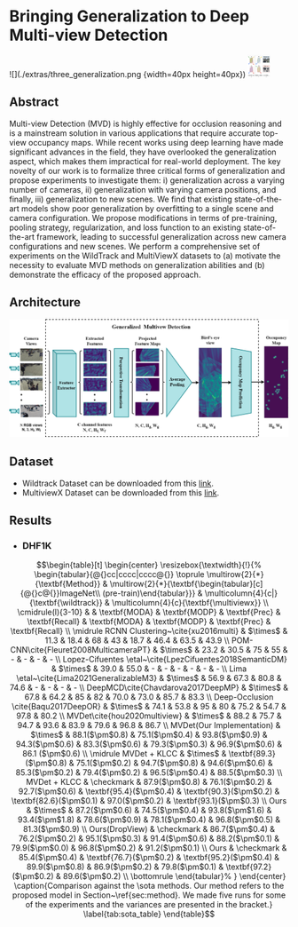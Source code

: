 # Bringing Generalization to Deep Multi-view Detection
![](./extras/three_generalization.png {width=40px height=40px})
<img src="./extras/three_generalization.png" width="40" height="40">
## Abstract
Multi-view Detection (MVD) is highly effective for occlusion reasoning and is a
mainstream solution in various applications that require accurate top-view occupancy
maps. While recent works using deep learning have made significant advances in the
field, they have overlooked the generalization aspect, which makes them impractical
for real-world deployment. The key novelty of our work is to formalize three critical
forms of generalization and propose experiments to investigate them: i) generalization
across a varying number of cameras, ii) generalization with varying camera positions,
and finally, iii) generalization to new scenes. We find that existing state-of-the-art models
show poor generalization by overfitting to a single scene and camera configuration. We
propose modifications in terms of pre-training, pooling strategy, regularization, and loss
function to an existing state-of-the-art framework, leading to successful generalization
across new camera configurations and new scenes. We perform a comprehensive set of
experiments on the WildTrack and MultiViewX datasets to (a) motivate the necessity to
evaluate MVD methods on generalization abilities and (b) demonstrate the efficacy of
the proposed approach.

## Architecture
![](./extras/MVDarch.png)

## Dataset
* Wildtrack Dataset can be downloaded from this [link](https://www.epfl.ch/labs/cvlab/data/data-wildtrack/).
* MultiviewX Dataset can be downloaded from this [link](https://github.com/hou-yz/MultiviewX).

## Results

* ### DHF1K
```math
\begin{table}[t]
\begin{center}
\resizebox{\textwidth}{!}{%
\begin{tabular}{@{}cc|cccc|cccc@{}}
\toprule
\multirow{2}{*}{\textbf{Method}} &
  \multirow{2}{*}{\textbf{\begin{tabular}[c]{@{}c@{}}ImageNet\\ (pre-train)\end{tabular}}} &
  \multicolumn{4}{c|}{\textbf{\wildtrack}} &
  \multicolumn{4}{c}{\textbf{\multiviewx}} \\ \cmidrule(l){3-10} 
                 &     & \textbf{MODA}  & \textbf{MODP}  & \textbf{Prec}  & \textbf{Recall} & \textbf{MODA}  & \textbf{MODP}  & \textbf{Prec}  & \textbf{Recall} \\ \midrule
RCNN  Clustering~\cite{xu2016multi} &  $\times$   & 11.3           & 18.4           & 68             & 43              & 18.7           & 46.4           & 63.5           & 43.9            \\
POM-CNN\cite{Fleuret2008MulticameraPT}          &   $\times$  & 23.2           & 30.5           & 75             & 55              & -              & -              & -              & -               \\
Lopez-Cifuentes \etal~\cite{LpezCifuentes2018SemanticDM}    &  $\times$   & 39.0           & 55.0           & -          & -          & -              & -              & -              & -               \\
Lima \etal~\cite{Lima2021GeneralizableM3}      &  $\times$   & 56.9           & 67.3           & 80.8           & 74.6            & -              & -              & -              & -               \\
DeepMCD\cite{Chavdarova2017DeepMP}          &  $\times$   & 67.8           & 64.2           & 85             & 82              & 70.0           & 73.0           & 85.7           & 83.3            \\
Deep-Occlusion \cite{Baqu2017DeepOR}  &  $\times$   & 74.1           & 53.8           & 95             & 80              & 75.2           & 54.7           & 97.8           & 80.2            \\
MVDet\cite{hou2020multiview}            &   $\times$  & 88.2           & 75.7           & 94.7           & 93.6            & 83.9           & 79.6           & 96.8           & 86.7            \\
MVDet(Our Implementation)            &   $\times$  & 88.1($\pm$0.8) & 75.1($\pm$0.4) & 93.8($\pm$0.9) & 94.3($\pm$0.6)  & 83.3($\pm$0.6) & 79.3($\pm$0.3) & 96.9($\pm$0.6) & 86.1 ($\pm$0.6) \\ \midrule
MVDet + KLCC     &  $\times$   & \textbf{89.3}($\pm$0.8) & 75.1($\pm$0.2) & 94.7($\pm$0.8) & 94.6($\pm$0.6)  & 85.3($\pm$0.2) & 79.4($\pm$0.2) & 96.5($\pm$0.4) & 88.5($\pm$0.3)  \\
MVDet + KLCC     & \checkmark & 87.9($\pm$0.8) & 76.1($\pm$0.2) & 92.7($\pm$0.6) & \textbf{95.4}($\pm$0.4)  & \textbf{90.3}($\pm$0.2) & \textbf{82.6}($\pm$0.1) & 97.0($\pm$0.2) & \textbf{93.1}($\pm$0.3)  \\
Ours             &  $\times$   & 87.2($\pm$0.6) & 74.5($\pm$0.4) & 93.8($\pm$1.6) & 93.4($\pm$1.8)  & 78.6($\pm$0.9) & 78.1($\pm$0.4) & 96.8($\pm$0.5) & 81.3($\pm$0.9)  \\

Ours(DropView) & \checkmark & 86.7($\pm$0.4) & 76.2($\pm$0.2) & 95.1($\pm$0.3) & 91.4($\pm$0.6) & 88.2($\pm$0.1) & 79.9($\pm$0.0) & 96.8($\pm$0.2) & 91.2($\pm$0.1) \\

Ours             & \checkmark & 85.4($\pm$0.4) & \textbf{76.7}($\pm$0.2) & \textbf{95.2}($\pm$0.4) & 89.9($\pm$0.8)  & 86.9($\pm$0.2) & 79.8($\pm$0.1) & \textbf{97.2}($\pm$0.2) & 89.6($\pm$0.2)  \\ \bottomrule
\end{tabular}%
}
\end{center}
\caption{Comparison against the \sota methods. Our method refers to the proposed model in Section~\ref{sec:method}. We made five runs for some of the experiments and the variances are presented in the bracket.}
\label{tab:sota_table}
\end{table}
```
